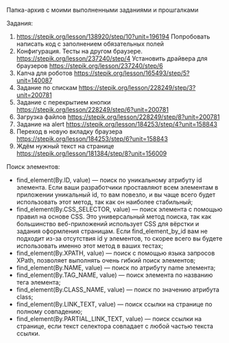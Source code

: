 Папка-архив с моими выполненными заданиями и прошгалками

Задания:
1. https://stepik.org/lesson/138920/step/10?unit=196194
Попробовать написать код с заполнением обязательных полей
2. Конфигурация. Тесты на другом браузере. https://stepik.org/lesson/237240/step/4
Установить драйвера для браузеров https://stepik.org/lesson/237240/step/6
3. Капча для роботов
https://stepik.org/lesson/165493/step/5?unit=140087
4. Задание по спискам 
https://stepik.org/lesson/228249/step/3?unit=200781
5. Задание с перекрытием кнопки
https://stepik.org/lesson/228249/step/6?unit=200781
6. Загрузка файлов 
https://stepik.org/lesson/228249/step/8?unit=200781
7. Задание на alert
https://stepik.org/lesson/184253/step/4?unit=158843
8. Переход в новую вкладку браузера
https://stepik.org/lesson/184253/step/6?unit=158843
9. Ждём нужный текст на странице https://stepik.org/lesson/181384/step/8?unit=156009


Поиск элементов:
* find_element(By.ID, value) — поиск по уникальному атрибуту id элемента. Если ваши разработчики проставляют всем элементам в приложении уникальный id, то вам повезло, и вы чаще всего будет использовать этот метод, так как он наиболее стабильный;
* find_element(By.CSS_SELECTOR, value) — поиск элемента с помощью правил на основе CSS. Это универсальный метод поиска, так как большинство веб-приложений использует CSS для вёрстки и задания оформления страницам. Если find_element_by_id вам не подходит из-за отсутствия id у элементов, то скорее всего вы будете использовать именно этот метод в ваших тестах;
* find_element(By.XPATH, value) — поиск с помощью языка запросов XPath, позволяет выполнять очень гибкий поиск элементов;
* find_element(By.NAME, value) — поиск по атрибуту name элемента;
* find_element(By.TAG_NAME, value) — поиск элемента по названию тега элемента;
* find_element(By.CLASS_NAME, value) — поиск по значению атрибута class;
* find_element(By.LINK_TEXT, value) — поиск ссылки на странице по полному совпадению;
* find_element(By.PARTIAL_LINK_TEXT, value) — поиск ссылки на странице, если текст селектора совпадает с любой частью текста ссылки.
